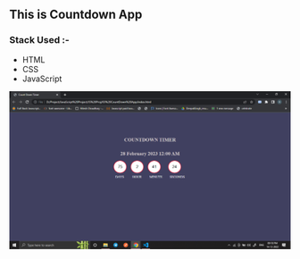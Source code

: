 ## This is Countdown App 

### Stack Used :-
- HTML
- CSS
- JavaScript

![Images](img/Screenshot%20(538).png)